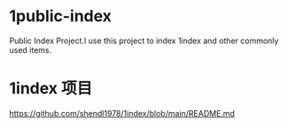 # 1public-index
Public Index Project.I use this project to index 1index and other commonly used items.

# 1index 项目
https://github.com/shendl1978/1index/blob/main/README.md



